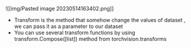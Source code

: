 ![[img/Pasted image 20230514163402.png]]
- Transform is the method that somehow change the values of dataset , we can pass it as a parameter to our dataset
- You can use several transform functions by using transform.Compose([list]) method from torchvision.transforms